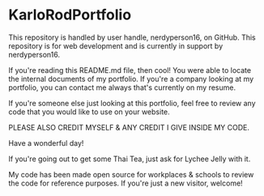 # KarloRodPortfolio
This repository is handled by user handle, nerdyperson16, on GitHub. This repository is for web development and is currently in support by nerdyperson16.

If you're reading this README.md file, then cool! You were able to locate the internal documents of my portfolio. If you're a company looking at my portfolio, you can contact me always that's currently on my resume.

If you're someone else just looking at this portfolio, feel free to review any code that you would like to use on your website.

PLEASE ALSO CREDIT MYSELF & ANY CREDIT I GIVE INSIDE MY CODE.

Have a wonderful day!


If you're going out to get some Thai Tea, just ask for Lychee Jelly with it.


My code has been made open source for workplaces & schools to review the code for reference purposes. If you're just a new visitor, welcome!
